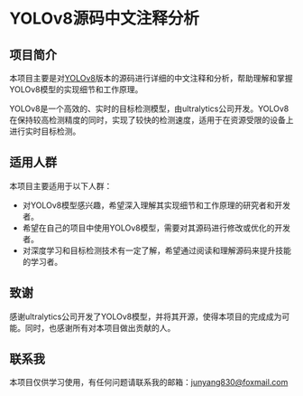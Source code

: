 # YOLOv8源码中文注释分析

## 项目简介

本项目主要是对[YOLOv8](https://github.com/ultralytics/ultralytics)版本的源码进行详细的中文注释和分析，帮助理解和掌握YOLOv8模型的实现细节和工作原理。

YOLOv8是一个高效的、实时的目标检测模型，由ultralytics公司开发。YOLOv8在保持较高检测精度的同时，实现了较快的检测速度，适用于在资源受限的设备上进行实时目标检测。

## 适用人群

本项目主要适用于以下人群：

- 对YOLOv8模型感兴趣，希望深入理解其实现细节和工作原理的研究者和开发者。
- 希望在自己的项目中使用YOLOv8模型，需要对其源码进行修改或优化的开发者。
- 对深度学习和目标检测技术有一定了解，希望通过阅读和理解源码来提升技能的学习者。

## 致谢

感谢ultralytics公司开发了YOLOv8模型，并将其开源，使得本项目的完成成为可能。同时，也感谢所有对本项目做出贡献的人。

## 联系我

本项目仅供学习使用，有任何问题请联系我的邮箱：junyang830@foxmail.com
